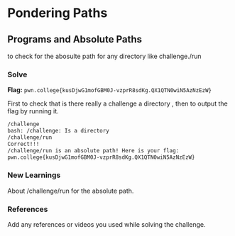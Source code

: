 # Pondering Paths

## Programs and Absolute Paths
to check for the abosulte path for any directory  like challenge./run

### Solve
**Flag:** `pwn.college{kusDjwG1mofGBM0J-vzprR8sdKg.QX1QTN0wiN5AzNzEzW}`

First to check that is there really a challenge a directory , then to output the flag by running it.

```bash
/challenge
bash: /challenge: Is a directory
/challenge/run
Correct!!!
/challenge/run is an absolute path! Here is your flag:
pwn.college{kusDjwG1mofGBM0J-vzprR8sdKg.QX1QTN0wiN5AzNzEzW}
```

### New Learnings
About /challenge/run for the absolute path.
### References 
Add any references or videos you used while solving the challenge.
